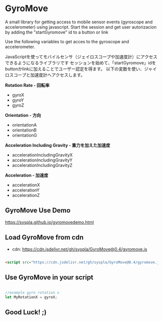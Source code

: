 # GyroMove


A small library for  getting access to mobile sensor events (gyroscope and accelerometer) using javascript.
Start the session and get user autorizacion by adding the "startGyromove" id to a button or link

Use the following variables to get acces to the gyroscope and accelerometer.


JavaScriptを使ってモバイルセンサ（ジェイロスコープや加速度計）にアクセスできるようになるライブラリです
セッションを始めて、「startGyromove」idをbuttonかlinkに加えることでユーザー認定を得ます。
以下の変数を使い、ジャイロスコープと加速度計へアクセスします。



**Rotation Rate -  回転率**


- gyroX
- gyroY
- gyroZ



**Orientation - 方向**


- orientationA
- orientationB
- orientationG



**Acceleration Including Gravity - 重力を加えた加速度**


- accelerationIncludingGravityX
- accelerationIncludingGravityY
- accelerationIncludingGravityZ



**Acceleration - 加速度**


- accelerationX
- accelerationY
- accelerationZ



## GyroMove Use Demo


https://syspla.github.io/gyromovedemo.html



## Load GyroMove from cdn


- cdn: https://cdn.jsdelivr.net/gh/syspla/GyroMove@0.4/gyromove.js



```html

<script src="https://cdn.jsdelivr.net/gh/syspla/GyroMove@0.4/gyromove.js" charset="utf-8"></script>


```



## Use GyroMove in your script


```javascript

//example gyro rotation x
let MyRotationX = gyroX;

```




## Good Luck! ;)





